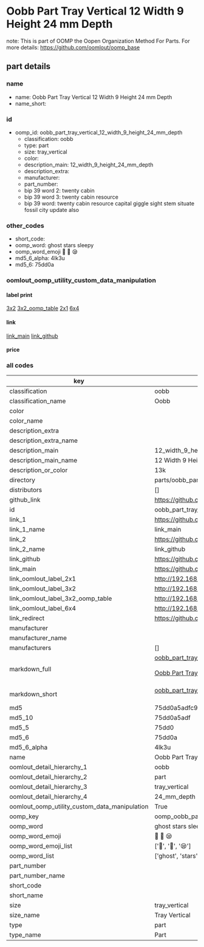 # Oobb Part Tray Vertical 12 Width 9 Height 24 mm Depth  

note: This is part of OOMP the Oopen Organization Method For Parts. For more details: https://github.com/oomlout/oomp_base

##  part details
  







### name
* name: Oobb Part Tray Vertical 12 Width 9 Height 24 mm Depth
* name_short: 
### id
* oomp_id: oobb_part_tray_vertical_12_width_9_height_24_mm_depth
  * classification: oobb
  * type: part
  * size: tray_vertical
  * color: 
  * description_main: 12_width_9_height_24_mm_depth
  * description_extra: 
  * manufacturer: 
  * part_number: 
  * bip 39 word 2: twenty cabin
  * bip 39 word 3: twenty cabin resource
  * bip 39 word: twenty cabin resource capital giggle sight stem situate fossil city update also

### other_codes
* short_code: 
* oomp_word: ghost stars sleepy
* oomp_word_emoji :ghost: :stars: :sleepy:
* md5_6_alpha: 4lk3u
* md5_6: 75dd0a






### oomlout_oomp_utility_custom_data_manipulation
#### label print
[3x2](http://192.168.1.245:1112/?label=oomp%204lk3u)
[3x2_oomp_table](http://192.168.1.108:1112/?label=oomp%204lk3u)
[2x1](http://192.168.1.242:1112/?label=oomp%204lk3u)
[6x4](http://192.168.1.55:1112/?label=oomp%204lk3u)    

#### link

[link_main](https://github.com/oomlout/oomlout_oomp_version_1_messy/tree/main/parts/oobb_part_tray_vertical_12_width_9_height_24_mm_depth) [link_github](https://github.com/oomlout/oomlout_oomp_version_1_messy/tree/main/parts/oobb_part_tray_vertical_12_width_9_height_24_mm_depth)                             

#### price







### all codes 
| key | value |  
| --- | --- |  
| classification | oobb |  
| classification_name | Oobb |  
| color |  |  
| color_name |  |  
| description_extra |  |  
| description_extra_name |  |  
| description_main | 12_width_9_height_24_mm_depth |  
| description_main_name | 12 Width 9 Height 24 mm Depth |  
| description_or_color | 13k |  
| directory | parts/oobb_part_tray_vertical_12_width_9_height_24_mm_depth |  
| distributors | [] |  
| github_link | https://github.com/oomlout/oomlout_oomp_part_src/tree/main/parts/oobb_part_tray_vertical_12_width_9_height_24_mm_depth |  
| id | oobb_part_tray_vertical_12_width_9_height_24_mm_depth |  
| link_1 | https://github.com/oomlout/oomlout_oomp_version_1_messy/tree/main/parts/oobb_part_tray_vertical_12_width_9_height_24_mm_depth |  
| link_1_name | link_main |  
| link_2 | https://github.com/oomlout/oomlout_oomp_version_1_messy/tree/main/parts/oobb_part_tray_vertical_12_width_9_height_24_mm_depth |  
| link_2_name | link_github |  
| link_github | https://github.com/oomlout/oomlout_oomp_version_1_messy/tree/main/parts/oobb_part_tray_vertical_12_width_9_height_24_mm_depth |  
| link_main | https://github.com/oomlout/oomlout_oomp_version_1_messy/tree/main/parts/oobb_part_tray_vertical_12_width_9_height_24_mm_depth |  
| link_oomlout_label_2x1 | http://192.168.1.242:1112/?label=oomp%204lk3u |  
| link_oomlout_label_3x2 | http://192.168.1.245:1112/?label=oomp%204lk3u |  
| link_oomlout_label_3x2_oomp_table | http://192.168.1.108:1112/?label=oomp%204lk3u |  
| link_oomlout_label_6x4 | http://192.168.1.55:1112/?label=oomp%204lk3u |  
| link_redirect | https://github.com/oomlout/oomlout_oomp_version_1_messy/tree/main/parts/oobb_part_tray_vertical_12_width_9_height_24_mm_depth |  
| manufacturer |  |  
| manufacturer_name |  |  
| manufacturers | [] |  
| markdown_full | [oobb_part_tray_vertical_12_width_9_height_24_mm_depth](none)<br>[](none)<br>[Oobb Part Tray Vertical 12 Width 9 Height 24 Mm Depth](none)<br><br> |  
| markdown_short | [oobb_part_tray_vertical_12_width_9_height_24_mm_depth](none)<br><br> |  
| md5 | 75dd0a5adfc9baab20b0f2216f07f759 |  
| md5_10 | 75dd0a5adf |  
| md5_5 | 75dd0 |  
| md5_6 | 75dd0a |  
| md5_6_alpha | 4lk3u |  
| name | Oobb Part Tray Vertical 12 Width 9 Height 24 mm Depth |  
| oomlout_detail_hierarchy_1 | oobb |  
| oomlout_detail_hierarchy_2 | part |  
| oomlout_detail_hierarchy_3 | tray_vertical |  
| oomlout_detail_hierarchy_4 | 24_mm_depth |  
| oomlout_oomp_utility_custom_data_manipulation | True |  
| oomp_key | oomp_oobb_part_tray_vertical_12_width_9_height_24_mm_depth |  
| oomp_word | ghost stars sleepy |  
| oomp_word_emoji | :ghost: :stars: :sleepy: |  
| oomp_word_emoji_list | [':ghost:', ':stars:', ':sleepy:'] |  
| oomp_word_list | ['ghost', 'stars', 'sleepy'] |  
| part_number |  |  
| part_number_name |  |  
| short_code |  |  
| short_name |  |  
| size | tray_vertical |  
| size_name | Tray Vertical |  
| type | part |  
| type_name | Part |  
